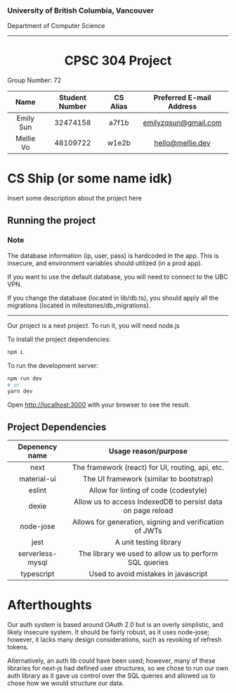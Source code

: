 ### University of British Columbia, Vancouver
Department of Computer Science

***


<h1 align="center">CPSC 304 Project</h1>

Group Number: 72

| Name         | Student Number | CS Alias | Preferred E-mail Address |
|:------------:|:--------------:|:--------:|:------------------------:|
| Emily Sun    | 32474158       | a7f1b    | emilyzqsun@gmail.com     |
| Mellie Vo    | 48109722       | w1e2b    | hello@mellie.dev         |

# CS Ship (or some name idk)
Insert some description about the project here

## Running the project
### Note 
The database information (ip, user, pass) is hardcoded in the app. 
This is insecure, and environment variables should utilized (in a prod app).

If you want to use the default database, you will need to connect to the UBC VPN.

If you change the database (located in lib/db.ts), you should apply all the migrations 
(located in milestones/db_migrations).

***

Our project is a next project. To run it, you will need node.js

To install the project dependencies:

```bash
npm i
```

To run the development server:

```bash
npm run dev
# or
yarn dev
```

Open [http://localhost:3000](http://localhost:3000) with your browser to see the result.

## Project Dependencies

| Depenency name   | Usage reason/purpose                                                |
|:----------------:|:-------------------------------------------------------------------:|
| next             | The framework (react) for UI, routing, api, etc.                    |
| material-ui      | The UI framework (similar to bootstrap)                             |
| eslint           | Allow for linting of code (codestyle)                               |
| dexie            | Allow us to access IndexedDB to persist data on page reload         |
| node-jose        | Allows for generation, signing and verification of JWTs             |
| jest             | A unit testing library                                              |
| serverless-mysql | The library we used to allow us to perform SQL queries              |
| typescript       | Used to avoid mistakes in javascript                                |

# Afterthoughts
Our auth system is based around OAuth 2.0 but is an overly simplistic, and likely insecure system. 
It should be fairly robust, as it uses node-jose; however, it lacks many design considerations, such 
as revoking of refresh tokens.

Alternatively, an auth lib could have been used; however, many of these libraries for next-js had defined 
user structures, so we chose to run our own auth library as it gave us control over the SQL queries and 
allowed us to chose how we would structure our data.
